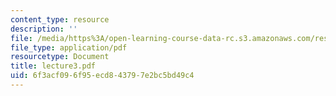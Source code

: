```yaml
---
content_type: resource
description: ''
file: /media/https%3A/open-learning-course-data-rc.s3.amazonaws.com/res-14-001-abdul-latif-jameel-poverty-action-lab-executive-training-evaluating-social-programs-2009-spring-2009/6f3acf096f95ecd843797e2bc5bd49c4_lecture3.pdf
file_type: application/pdf
resourcetype: Document
title: lecture3.pdf
uid: 6f3acf09-6f95-ecd8-4379-7e2bc5bd49c4
---
```

